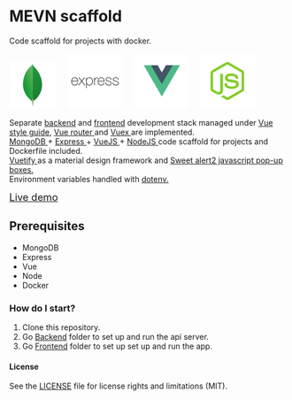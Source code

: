 # MEVN scaffold

Code scaffold for projects with docker. 

<img src="docs/mongodb-logo.png" height="85" />&nbsp;&nbsp;&nbsp;&nbsp;&nbsp;<img src="docs/expressjs-logo.png" height="100" />&nbsp;&nbsp;&nbsp;&nbsp;&nbsp;<img src="docs/vue-logo.png" height="100" />&nbsp;&nbsp;&nbsp;&nbsp;&nbsp;<img src="docs/node-logo.png" height="100" />

Separate <a href="backend/README.md">backend</a> and <a href="frontend/README.md">frontend</a> development stack managed under <a href="https://vuejs.org/v2/style-guide/" target="_blank"> Vue style guide</a>, <a href="https://router.vuejs.org/" target="_blank"> Vue router </a> and <a href="https://vuex.vuejs.org/" target="_blank"> Vuex </a> are implemented.</br><a href="https://www.mongodb.com/" target="_blank">MongoDB </a> + <a href="http://expressjs.com/" target="_blank">Express </a> + <a href="https://vuejs.org/" target="_blank"> VueJS </a> + <a href="https://nodejs.org/en/" target="_blank">NodeJS </a> code scaffold for projects and Dockerfile included. </br><a href="https://vuetifyjs.com/en/" target="_blank">Vuetify </a> as a material design framework and <a href="https://sweetalert2.github.io/" target="_blank">Sweet alert2 javascript pop-up boxes.</a></br> Environment variables handled with <a href="https://www.npmjs.com/package/dotenv" target="_blank">dotenv.</a>

<a href="https://mevn-scaffold.herokuapp.com" target="_blank"><font size="4">Live demo</font></a>

## Prerequisites

 - MongoDB
 - Express 
 - Vue
 - Node
 - Docker

### How do I start?

1. Clone this repository.
2. Go <a href="backend/README.md">Backend</a> folder to set up and run the api server. 
3. Go <a href="frontend/README.md">Frontend</a> folder to set up set up and run the app.

#### License
See the [LICENSE](LICENSE.md) file for license rights and limitations (MIT).
